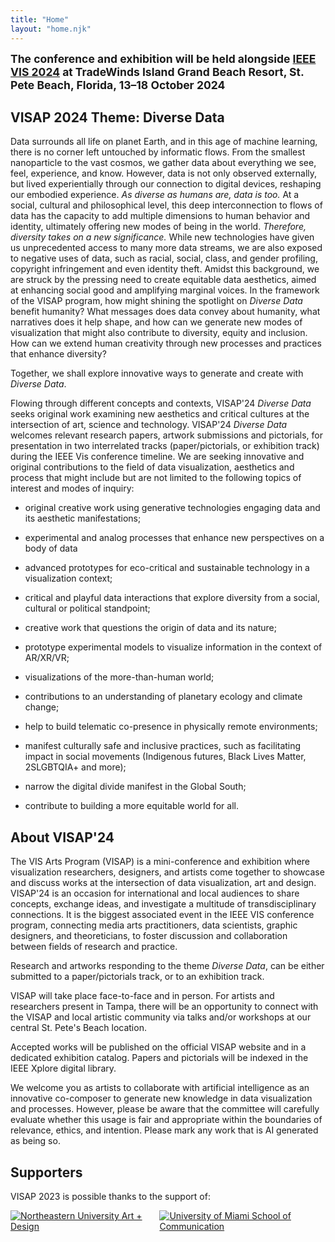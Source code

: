 ```yaml
---
title: "Home"
layout: "home.njk"
---
```


<div style="font-weight: bold; font-size: 1.25em;">The conference and exhibition will be held alongside <a href="https://ieeevis.org/year/2024/welcome">IEEE VIS 2024</a> at TradeWinds Island Grand Beach Resort,  St. Pete Beach, Florida, 13–18 October 2024</div>

## VISAP 2024 Theme: Diverse Data

Data surrounds all life on planet Earth, and in this age of machine
learning, there is no corner left untouched by informatic flows. From
the smallest nanoparticle to the vast cosmos, we gather data about
everything we see, feel, experience, and know. However, data is not only
observed externally, but lived experientially through our connection to
digital devices, reshaping our embodied experience. *As diverse as
humans are, data is too.* At a social, cultural and philosophical level,
this deep interconnection to flows of data has the capacity to add
multiple dimensions to human behavior and identity, ultimately offering
new modes of being in the world. *Therefore, diversity takes on a new
significance.* While new technologies have given us unprecedented access
to many more data streams, we are also exposed to negative uses of data,
such as racial, social, class, and gender profiling, copyright
infringement and even identity theft. Amidst this background, we are
struck by the pressing need to create equitable data aesthetics, aimed
at enhancing social good and amplifying marginal voices. In the
framework of the VISAP program, how might shining the spotlight on
*Diverse Data* benefit humanity? What messages does data convey about
humanity, what narratives does it help shape, and how can we generate
new modes of visualization that might also contribute to diversity,
equity and inclusion. How can we extend human creativity through new
processes and practices that enhance diversity?

Together, we shall explore innovative ways to generate and create with
*Diverse Data*.

Flowing through different concepts and contexts, VISAP'24 *Diverse Data*
seeks original work examining new aesthetics and critical cultures at
the intersection of art, science and technology. VISAP'24 *Diverse Data*
welcomes relevant research papers, artwork submissions and pictorials,
for presentation in two interrelated tracks (paper/pictorials, or
exhibition track) during the IEEE Vis conference timeline. We are
seeking innovative and original contributions to the field of data
visualization, aesthetics and process that might include but are not
limited to the following topics of interest and modes of inquiry:

-   original creative work using generative technologies engaging data
    and its aesthetic manifestations;

-   experimental and analog processes that enhance new perspectives on a
    body of data

-   advanced prototypes for eco-critical and sustainable technology in a
    visualization context;

-   critical and playful data interactions that explore diversity from a
    social, cultural or political standpoint;

-   creative work that questions the origin of data and its nature;

-   prototype experimental models to visualize information in the
    context of AR/XR/VR;

-   visualizations of the more-than-human world;

-   contributions to an understanding of planetary ecology and climate
    change;

-   help to build telematic co-presence in physically remote
    environments;

-   manifest culturally safe and inclusive practices, such as
    facilitating impact in social movements (Indigenous futures, Black
    Lives Matter, 2SLGBTQIA+ and more);

-   narrow the digital divide manifest in the Global South;

-   contribute to building a more equitable world for all.

## About VISAP'24

The VIS Arts Program (VISAP) is a mini-conference and exhibition where
visualization researchers, designers, and artists come together to
showcase and discuss works at the intersection of data visualization,
art and design. VISAP'24 is an occasion for international and local
audiences to share concepts, exchange ideas, and investigate a multitude
of transdisciplinary connections. It is the biggest associated event in
the IEEE VIS conference program, connecting media arts practitioners,
data scientists, graphic designers, and theoreticians, to foster
discussion and collaboration between fields of research and practice.

Research and artworks responding to the theme *Diverse Data*, can be
either submitted to a paper/pictorials track, or to an exhibition track.

VISAP will take place face-to-face and in person. For artists and
researchers present in Tampa, there will be an opportunity to connect
with the VISAP and local artistic community via talks and/or workshops
at our central St. Pete's Beach location.

Accepted works will be published on the official VISAP website and in a
dedicated exhibition catalog. Papers and pictorials will be indexed in
the IEEE Xplore digital library.

We welcome you as artists to collaborate with artificial intelligence as
an innovative co-composer to generate new knowledge in data
visualization and processes. However, please be aware that the committee
will carefully evaluate whether this usage is fair and appropriate
within the boundaries of relevance, ethics, and intention. Please mark
any work that is AI generated as being so.

## Supporters

VISAP 2023 is possible thanks to the support of:

<div class="columns	is-desktop">
<div class="column"><a class="nohover" href="https://camd.northeastern.edu/art-design/"><img src="{{ '/images/northeastern_camd.png' | url }}" style="max-width: 400px;" alt="Northeastern University Art + Design"></a></div>
<div class="column"><a class="nohover" href="https://com.miami.edu/"><img src="{{ '/images/univ_miami_comm.png' | url }}" style="max-width: 400px;" alt="University of Miami School of Communication"></a></div>
</div>
